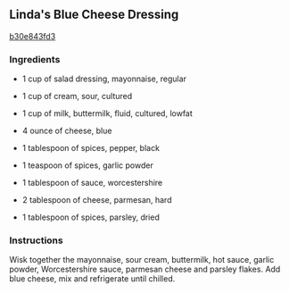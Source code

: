 ## Linda's Blue Cheese Dressing

[b30e843fd3](http://allrecipes.com/recipe/lindas-blue-cheese-dressing/)

### Ingredients

 - 1 cup of salad dressing, mayonnaise, regular

 - 1 cup of cream, sour, cultured

 - 1 cup of milk, buttermilk, fluid, cultured, lowfat

 - 4 ounce of cheese, blue

 - 1 tablespoon of spices, pepper, black

 - 1 teaspoon of spices, garlic powder

 - 1 tablespoon of sauce, worcestershire

 - 2 tablespoon of cheese, parmesan, hard

 - 1 tablespoon of spices, parsley, dried

### Instructions

Wisk together the mayonnaise, sour cream, buttermilk, hot sauce, garlic powder, Worcestershire sauce, parmesan cheese and parsley flakes. Add blue cheese, mix and refrigerate until chilled.